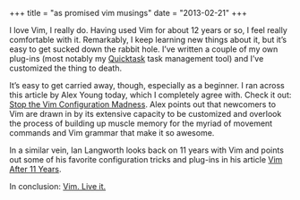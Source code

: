 +++
title = "as promised vim musings"
date = "2013-02-21"
+++

I love Vim, I really do. Having used Vim for about 12 years or so, I feel 
really comfortable with it. Remarkably, I keep learning new things about it, 
but it’s easy to get sucked down the rabbit hole. I’ve written a couple of my 
own plug-ins (most notably my [Quicktask][1] task management tool) and I’ve 
customized the thing to death.

[1]: https://github.com/aaronbieber/vim-quicktask

It’s easy to get carried away, though, especially as a beginner. I ran across 
this article by Alex Young today, which I completely agree with. Check it out: 
[Stop the Vim Configuration Madness][2]. Alex points out that newcomers to Vim 
are drawn in by its extensive capacity to be customized and overlook the 
process of building up muscle memory for the myriad of movement commands and 
Vim grammar that make it so awesome.

[2]: https://medium.com/usevim/stop-the-vim-configuration-madness-c825578bbf3e

In a similar vein, Ian Langworth looks back on 11 years with Vim and points 
out some of his favorite configuration tricks and plug-ins in his article
[Vim After 11 Years][3].

[3]: http://statico.github.com/vim.html

In conclusion: [Vim. Live it.][4]

[4]: http://www.tylercipriani.com/vim.html
